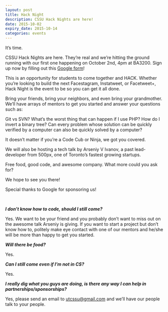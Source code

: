 ```yaml
---
layout: post
title: Hack Night
description: CSSU Hack Nights are here!
date: 2015-10-02
expiry_date: 2015-10-14
categories: events
---
```


It’s time.

CSSU Hack Nights are here. They’re real and we’re hitting the ground running with our first one happening on October 2nd, 4pm at BA3200. Sign up now by filling out this [Google form](http://goo.gl/forms/DY35oN210G)!

This is an opportunity for students to come together and HACK. Whether you’re looking to build the next Facestagram, Instatweet, or Facetweet+, Hack Night is the event to be so you can get it all done.

Bring your friends, bring your neighbors, and even bring your grandmother. We’ll have arrays of mentors to get you started and answer your questions such as:

Git vs SVN?
What’s the worst thing that can happen if I use PHP?
How do I invert a binary tree?
Can every problem whose solution can be quickly verified by a computer can also be quickly solved by a computer?

It doesn’t matter if you’re a Code Cub or Ninja, we got you covered.

We will also be hosting a tech talk by Arseniy V Ivanov, a past lead-developer from 500px, one of Toronto’s fastest growing startups.

Free food, good code, and awesome company. What more could you ask for?

We hope to see you there!

Special thanks to Google for sponsoring us!

<br />

**_I don’t know how to code, should I still come?_**

Yes. We want to be your friend and you probably don’t want to miss out on the awesome talk Arseniy is giving. If you want to start a project but don’t know how to, politely make eye contact with one of our mentors and he/she will be more than happy to get you started.

**_Will there be food?_**

Yes.

**_Can I still come even if I’m not in CS?_**

Yes.

**_I really dig what you guys are doing, is there any way I can help in partnerships/sponsorships?_**

Yes, please send an email to [utcssu@gmail.com](mailto:utcssu@gmail.com) and we’ll have our people talk to your people.

